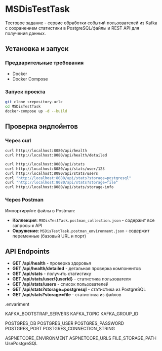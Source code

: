 # MSDisTestTask

Тестовое задание - сервис обработки событий пользователей из Kafka с сохранением статистики в PostgreSQL/файлы и REST API для получения данных.

## Установка и запуск

### Предварительные требования  
- Docker
- Docker Compose

### Запуск проекта
```bash
git clone <repository-url>
cd MSDisTestTask
docker-compose up -d --build
```

## Проверка эндпойнтов

### Через curl
```bash
curl http://localhost:8080/api/health
curl http://localhost:8080/api/health/detailed

curl http://localhost:8080/api/stats
curl http://localhost:8080/api/stats/user/123
curl http://localhost:8080/api/stats/users
curl "http://localhost:8080/api/stats?storage=postgresql"
curl "http://localhost:8080/api/stats?storage=file"
curl http://localhost:8080/api/stats/storage-info
```

### Через Postman
Импортируйте файлы в Postman:
- **Коллекция**: `MSDisTestTask.postman_collection.json` - содержит все запросы к API
- **Окружение**: `MSDisTestTask.postman_environment.json` - содержит переменные (базовый URL и порт)

## API Endpoints
- **GET /api/health** - проверка здоровья
- **GET /api/health/detailed** - детальная проверка компонентов
- **GET /api/stats** - получить статистику
- **GET /api/stats/user/{userId}** - статистика пользователя
- **GET /api/stats/users** - список пользователей
- **GET /api/stats?storage=postgresql** - статистика из PostgreSQL
- **GET /api/stats?storage=file** - статистика из файлов

.envariment

KAFKA_BOOTSTRAP_SERVERS
KAFKA_TOPIC
KAFKA_GROUP_ID

POSTGRES_DB
POSTGRES_USER
POSTGRES_PASSWORD
POSTGRES_PORT
POSTGRES_CONNECTION_STRING

ASPNETCORE_ENVIRONMENT
ASPNETCORE_URLS
FILE_STORAGE_PATH
UsePostgreSQL